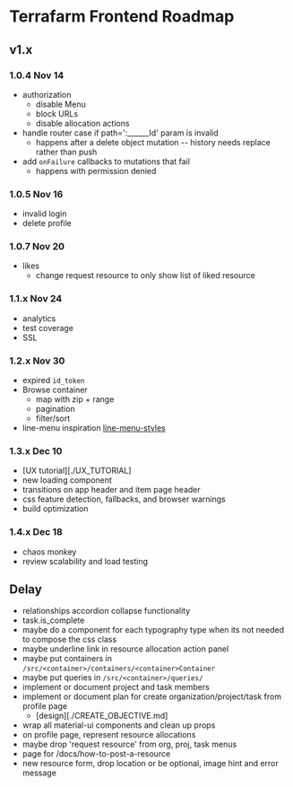 # Terrafarm Frontend Roadmap

## v1.x

### 1.0.4 Nov 14

- authorization
  - disable Menu
  - block URLs
  - disable allocation actions
- handle router case if path=':______Id' param is invalid
  - happens after a delete object mutation -- history needs replace rather than push
- add `onFailure` callbacks to mutations that fail
  - happens with permission denied

### 1.0.5 Nov 16

- invalid login
- delete profile

### 1.0.7 Nov 20

- likes
  - change request resource to only show list of liked resource

### 1.1.x Nov 24

- analytics
- test coverage
- SSL

### 1.2.x Nov 30

- expired `id_token`
- Browse container
  - map with zip + range
  - pagination
  - filter/sort
- line-menu inspiration [line-menu-styles](http://tympanus.net/Development/LineMenuStyles/#Valentine)

### 1.3.x Dec 10

- [UX tutorial][./UX_TUTORIAL]
- new loading component
- transitions on app header and item page header
- css feature detection, fallbacks, and browser warnings
- build optimization

### 1.4.x Dec 18

- chaos monkey
- review scalability and load testing

## Delay

- relationships accordion collapse functionality
- task.is_complete
- maybe do a component for each typography type when its not needed to compose the css class
- maybe underline link in resource allocation action panel
- maybe put containers in `/src/<container>/containers/<container>Container`
- maybe put queries in `/src/<container>/queries/`
- implement or document project and task members
- implement or document plan for create organization/project/task from profile page
  - [design][./CREATE_OBJECTIVE.md]
- wrap all material-ui components and clean up props
- on profile page, represent resource allocations
- maybe drop 'request resource' from org, proj, task menus
- page for /docs/how-to-post-a-resource
- new resource form, drop location or be optional, image hint and error message
